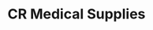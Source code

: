 ---
title: "CR Medical Supplies"
url: /colorado-springs/cr-medical-supplies/
shop: medical supply
---